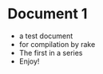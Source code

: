 Document 1
=========

*   a test document
*   for compilation by rake
*   The first in a series
*   Enjoy!
